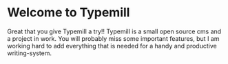 # Welcome to Typemill

Great that you give Typemill a try!! Typemill is a small open source cms and a project in work. You will probably miss some important features, but I am working hard to add everything that is needed for a handy and productive writing-system.